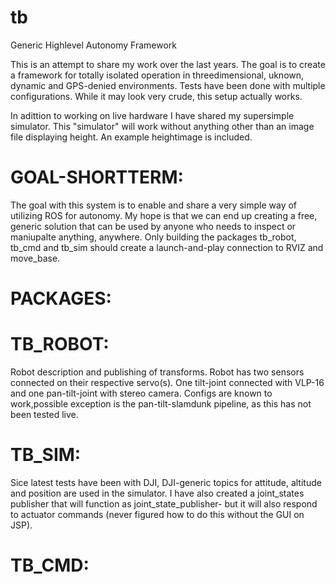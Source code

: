 # tb
Generic Highlevel Autonomy Framework 

This is an attempt to share my work over the last years. The goal is to create a framework for totally isolated operation in threedimensional, uknown, dynamic and 
GPS-denied environments. Tests have been done with multiple configurations. While it may look very crude, this setup actually works. 

In adittion to working on live hardware I have shared my supersimple simulator. This "simulator" will work without anything other than an image file displaying height. 
An  example heightimage is included. 

# GOAL-SHORTTERM: 
The goal with this system is to enable and share a very simple way of utilizing ROS for autonomy. My hope is that we can end up creating a free, generic solution that can be used by anyone who needs to inspect or maniupalte anything, anywhere. Only building the packages tb_robot, tb_cmd and tb_sim should create a launch-and-play connection to RVIZ and move_base. 

# PACKAGES: 

# TB_ROBOT: 
Robot description and publishing of transforms. 
Robot has two sensors connected on their respective servo(s). One tilt-joint connected with VLP-16 and one pan-tilt-joint with stereo camera. Configs are known to work,possible exception is the pan-tilt-slamdunk pipeline, as this has not been tested live. 

# TB_SIM: 
Sice latest tests have been with DJI, DJI-generic topics for attitude, altitude and position are used in the simulator. I have also created a joint_states publisher 
that will function as joint_state_publisher- but it will also respond to actuator commands (never figured how to do this without the GUI on JSP). 

# TB_CMD: 

